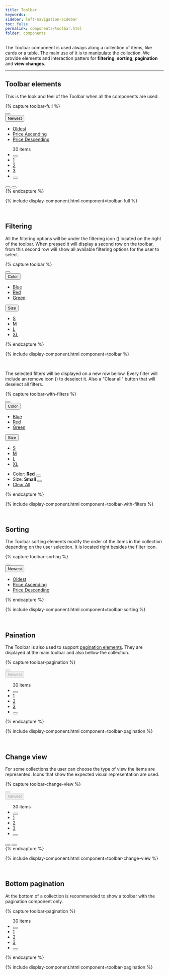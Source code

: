 ```yaml
---
title: Toolbar
keywords: 
sidebar: left-navigation-sidebar
toc: false
permalink: components/toolbar.html
folder: components
---
```


The Toolbar component is used always along a collection of items, like cards or a table. The main use of it is to manipulate the collection. We provide elements and interaction patters for **filtering**, **sorting**, **pagination** and **view changes**.

<hr>

## Toolbar elements

This is the look and feel of the Toolbar when all the components are used.

{% capture toolbar-full %}
<div class="fd-toolbar">
    <div class="fd-toolbar__group fd-toolbar__group--filter">
        <button class="fd-button fd-button--text fd-button--icon fd-toolbar__button" aria-label="BUTTON_LABEL">
            <span class="fd-icon fd-icon--filter fd-icon--medium" role="presentation"></span>
        </button>
        <span role="separator"></span>
        <div class="fd-dropdown">
            <button class="fd-dropdown__control fd-dropdown__control--no-border" aria-controls="oEeRk201" aria-expanded="false" aria-haspopup="true">
                <span class="fd-icon fd-icon--sort fd-dropdown__icon" role="presentation"></span>
                Newest
            </button>
            <ul class="fd-dropdown__menu" aria-hidden="true" id="oEeRk201">
                <li><a href="#" class="fd-dropdown__item">Oldest</a></li>
                <li><a href="#" class="fd-dropdown__item">Price Ascending</a></li>
                <li><a href="#" class="fd-dropdown__item">Price Descending</a></li>
            </ul>            
        </div>
        <span role="separator"></span>
    </div>
    <div class="fd-toolbar__group fd-toolbar__group--view">
        <div class="fd-toolbar__pagination">
            <ul class="fd-pagination">
                <span class="fd-pagination__total">30 items</span>
                <li class="fd-pagination__item fd-pagination__item--previous">
                    <button class="fd-button fd-button--text fd-button--icon fd-button--small" aria-label="Previous" aria-disabled="true">
                        <span class="fd-icon fd-icon--chevron fd-icon--small" role="presentation"></span>
                    </button>
                </li>
                <li class="fd-pagination__item">
                    <a href="#" class="fd-pagination__link" aria-selected="true">1</a>
                </li>
                <li class="fd-pagination__item">
                    <a href="#" class="fd-pagination__link">2</a>
                </li>
                <li class="fd-pagination__item">
                    <a href="#" class="fd-pagination__link">3</a>
                </li>
                <li class="fd-pagination__item">
                    <button class="fd-button fd-button--text fd-button--icon fd-button--small" aria-label="Next">
                        <span class="fd-icon fd-icon--chevron fd-icon--small" role="presentation"></span>
                    </button>
                </li>
            </ul>
        </div>
        <div class="fd-toolbar__view-as">
            <button class="fd-button fd-button--text fd-button--icon" aria-label="View as grid" aria-pressed="true">
                <span class="fd-icon fd-icon--grid fd-icon--medium" role="presentation"></span>
            </button>
            <button class="fd-button fd-button--text fd-button--icon" aria-label="View as list" aria-pressed="false">
                <span class="fd-icon fd-icon--list fd-icon--medium" role="presentation"></span>
            </button>
        </div>
    </div>
</div>
{% endcapture %}

{% include display-component.html component=toolbar-full %}

<br/>

## Filtering

All the filtering options will be under the filtering icon (<span class="fd-icon fd-icon--filter fd-icon--medium" style="font-size: 1em; vertical-align: middle;"></span>) located on the right of the toolbar. When pressed it will display a second row on the toolbar, from this second row will show all available filtering options for the user to select.

{% capture toolbar %}
<div class="fd-toolbar">
    <div class="fd-toolbar__group fd-toolbar__group--filter">
        <button class="fd-button fd-button--text fd-button--icon fd-toolbar__button" aria-label="BUTTON_LABEL" aria-expanded="false" aria-controls="gfAMe850" aria-haspopup="true">
            <span class="fd-icon fd-icon--filter fd-icon--medium" role="presentation"></span>
        </button>
    </div>
    <!-- FILTER OPTIONS ROW -->
    <div class="fd-toolbar__group fd-toolbar__group--filter-options" id="gfAMe850" aria-hidden="true">
        <div class="fd-dropdown">
            <button class="fd-dropdown__control fd-dropdown__control--no-border" aria-controls="I5fPJ494" aria-expanded="false" aria-haspopup="true">
                Color
            </button>
            <ul class="fd-dropdown__menu" aria-hidden="true" id="I5fPJ494">
                <li><a href="#" class="fd-dropdown__item">Blue</a></li>
                <li><a href="#" class="fd-dropdown__item">Red</a></li>
                <li><a href="#" class="fd-dropdown__item">Green</a></li>
            </ul>
        </div>
        <span role="separator"></span>
        <div class="fd-dropdown">
            <button class="fd-dropdown__control fd-dropdown__control--no-border" aria-controls="EewD5366" aria-expanded="false" aria-haspopup="true">
                Size
            </button>
            <ul class="fd-dropdown__menu" aria-hidden="true" id="EewD5366">
                <li><a href="#" class="fd-dropdown__item">S</a></li>
                <li><a href="#" class="fd-dropdown__item">M</a></li>
                <li><a href="#" class="fd-dropdown__item">L</a></li>
                <li><a href="#" class="fd-dropdown__item">XL</a></li>
            </ul>
        </div>
        <span role="separator"></span>
    </div>
</div>
{% endcapture %}

{% include display-component.html component=toolbar %}

<br />

The selected filters will be displayed on a new row bellow. Every filter will include an remove icon (<span class="fd-icon fd-icon--filterremove" style="font-size: 1em; vertical-align: middle"></span>) to deselect it. Also a "Clear all" button that will deselect all filters.

{% capture toolbar-with-filters %}
<div class="fd-toolbar">
    <div class="fd-toolbar__group fd-toolbar__group--filter">
        <button class="fd-button fd-button--text fd-button--icon fd-toolbar__button" aria-label="BUTTON_LABEL" aria-expanded="false" aria-controls="gfAMe851" aria-haspopup="true">
            <span class="fd-icon fd-icon--filter fd-icon--medium" role="presentation"></span>
        </button>
    </div>
    <!-- FILTER OPTIONS ROW -->
    <div class="fd-toolbar__group fd-toolbar__group--filter-options" id="gfAMe851" aria-hidden="true">
        <div class="fd-dropdown">
            <button class="fd-dropdown__control fd-dropdown__control--no-border" aria-controls="I5fPJ494" aria-expanded="false" aria-haspopup="true">
                Color
            </button>
            <ul class="fd-dropdown__menu" aria-hidden="true" id="I5fPJ494">
                <li><a href="#" class="fd-dropdown__item">Blue</a></li>
                <li><a href="#" class="fd-dropdown__item">Red</a></li>
                <li><a href="#" class="fd-dropdown__item">Green</a></li>
            </ul>
        </div>
        <span role="separator"></span>
        <div class="fd-dropdown">
            <button class="fd-dropdown__control fd-dropdown__control--no-border" aria-controls="EewD5366" aria-expanded="false" aria-haspopup="true">
                Size
            </button>
            <ul class="fd-dropdown__menu" aria-hidden="true" id="EewD5366">
                <li><a href="#" class="fd-dropdown__item">S</a></li>
                <li><a href="#" class="fd-dropdown__item">M</a></li>
                <li><a href="#" class="fd-dropdown__item">L</a></li>
                <li><a href="#" class="fd-dropdown__item">XL</a></li>
            </ul>
        </div>
        <span role="separator"></span>
    </div>
    <div class="fd-toolbar__group fd-toolbar__group--applied-filters">
        <ul class="fd-toolbar__applied-filter-list">
            <li class="fd-toolbar__applied-filter-item">
                <span>Color: <strong>Red</strong></span>
                <button class="fd-button fd-button--text fd-button--small fd-button--icon" aria-label="Clear">
                    <span class="fd-icon fd-icon--filterremove" role="presentation"></span>
                </button>
            </li>
            <li class="fd-toolbar__applied-filter-item">
                <span>Size: <strong>Small</strong></span>
                <button class="fd-button fd-button--text fd-button--small fd-button--icon" aria-label="Clear">
                    <span class="fd-icon fd-icon--filterremove" role="presentation"></span>
                </button>
            </li>
            <li class="fd-toolbar__applied-filter-item">
                <a href="#" class="fd-toolbar__applied-filter-clear">Clear All</a>
            </li>
        </ul>
    </div>
</div>
{% endcapture %}

{% include display-component.html component=toolbar-with-filters %}

<br/>

## Sorting

The Toolbar sorting elements modify the order of the items in the collection depending on the user selection. It is located right besides the filter icon.

{% capture toolbar-sorting %}
<div class="fd-toolbar">
    <div class="fd-toolbar__group fd-toolbar__group--filter">
        <button class="fd-button fd-button--text fd-button--icon fd-toolbar__button" aria-label="BUTTON_LABEL" disabled aria-disabled="true">
            <span class="fd-icon fd-icon--filter fd-icon--medium" role="presentation"></span>
        </button>
        <span role="separator"></span>
        <div class="fd-dropdown">
            <button class="fd-dropdown__control fd-dropdown__control--no-border" aria-controls="oEeRk206" aria-expanded="false" aria-haspopup="true">
                <span class="fd-icon fd-icon--sort fd-dropdown__icon" role="presentation"></span>
                Newest
            </button>
            <ul class="fd-dropdown__menu" aria-hidden="true" id="oEeRk206">
                <li><a href="#" class="fd-dropdown__item">Oldest</a></li>
                <li><a href="#" class="fd-dropdown__item">Price Ascending</a></li>
                <li><a href="#" class="fd-dropdown__item">Price Descending</a></li>
            </ul>
        </div>
        <span role="separator"></span>
    </div>
</div>
{% endcapture %}

{% include display-component.html component=toolbar-sorting %}

<br />

## Paination

The Toolbar is also used to support [pagination elements](pagination.html). They are displayed at the main toolbar and also bellow the collection.

{% capture toolbar-pagination %}
<div class="fd-toolbar">
    <div class="fd-toolbar__group fd-toolbar__group--filter">
        <button class="fd-button fd-button--text fd-button--icon fd-toolbar__button" aria-label="BUTTON_LABEL" disabled aria-disabled="true">
            <span class="fd-icon fd-icon--filter fd-icon--medium" role="presentation"></span>
        </button>
        <span role="separator"></span>
        <div class="fd-dropdown">
            <button class="fd-dropdown__control fd-dropdown__control--no-border" disabled aria-disabled="true">
                <span class="fd-icon fd-icon--sort fd-dropdown__icon" role="presentation"></span>
                Newest
            </button>
        </div>
        <span role="separator"></span>
    </div>
    <div class="fd-toolbar__group fd-toolbar__group--view">
        <div class="fd-toolbar__pagination">
            <ul class="fd-pagination">
                <span class="fd-pagination__total">30 items</span>
                <li class="fd-pagination__item fd-pagination__item--previous">
                    <button class="fd-button fd-button--text fd-button--icon fd-button--small" aria-label="Previous" aria-disabled="true">
                        <span class="fd-icon fd-icon--chevron fd-icon--small" role="presentation"></span>
                    </button>
                </li>
                <li class="fd-pagination__item">
                    <a href="#" class="fd-pagination__link" aria-selected="true">1</a>
                </li>
                <li class="fd-pagination__item">
                    <a href="#" class="fd-pagination__link">2</a>
                </li>
                <li class="fd-pagination__item">
                    <a href="#" class="fd-pagination__link">3</a>
                </li>
                <li class="fd-pagination__item">
                    <button class="fd-button fd-button--text fd-button--icon fd-button--small" aria-label="Next">
                        <span class="fd-icon fd-icon--chevron fd-icon--small" role="presentation"></span>
                    </button>
                </li>
            </ul>
        </div>
    </div>
</div>
{% endcapture %}

{% include display-component.html component=toolbar-pagination %}

<br />

## Change view

For some collections the user can choose the type of view the items are represented. Icons that show the expected visual representation are used.

{% capture toolbar-change-view %}
<div class="fd-toolbar">
    <div class="fd-toolbar__group fd-toolbar__group--filter">
        <button class="fd-button fd-button--text fd-button--icon fd-toolbar__button" aria-label="BUTTON_LABEL" disabled aria-disabled="true">
            <span class="fd-icon fd-icon--filter fd-icon--medium" role="presentation"></span>
        </button>
        <span role="separator"></span>
        <div class="fd-dropdown">
            <button class="fd-dropdown__control fd-dropdown__control--no-border" disabled aria-disabled="true">
                <span class="fd-icon fd-icon--sort fd-dropdown__icon" role="presentation"></span>
                Newest
            </button>
        </div>
        <span role="separator"></span>
    </div>
    <div class="fd-toolbar__group fd-toolbar__group--view">
        <div class="fd-toolbar__pagination">
            <ul class="fd-pagination">
                <span class="fd-pagination__total">30 items</span>
                <li class="fd-pagination__item fd-pagination__item--previous">
                    <button class="fd-button fd-button--text fd-button--icon fd-button--small" aria-label="Previous" aria-disabled="true">
                        <span class="fd-icon fd-icon--chevron fd-icon--small" role="presentation"></span>
                    </button>
                </li>
                <li class="fd-pagination__item">
                    <a href="#" class="fd-pagination__link" aria-selected="true">1</a>
                </li>
                <li class="fd-pagination__item">
                    <a href="#" class="fd-pagination__link">2</a>
                </li>
                <li class="fd-pagination__item">
                    <a href="#" class="fd-pagination__link">3</a>
                </li>
                <li class="fd-pagination__item">
                    <button class="fd-button fd-button--text fd-button--icon fd-button--small" aria-label="Next">
                        <span class="fd-icon fd-icon--chevron fd-icon--small" role="presentation"></span>
                    </button>
                </li>
            </ul>
        </div>
        <div class="fd-toolbar__view-as">
            <button class="fd-button fd-button--text fd-button--icon" aria-label="View as grid" aria-pressed="true">
                <span class="fd-icon fd-icon--grid fd-icon--medium" role="presentation"></span>
            </button>
            <button class="fd-button fd-button--text fd-button--icon" aria-label="View as list" aria-pressed="false">
                <span class="fd-icon fd-icon--list fd-icon--medium" role="presentation"></span>
            </button>
        </div>
    </div>
</div>
{% endcapture %}

{% include display-component.html component=toolbar-change-view %}

<br/>

## Bottom pagination

At the bottom of a collection is recommended to show a toolbar with the pagination component only.

{% capture toolbar-pagination %}
<div class="fd-toolbar">
    <div class="fd-toolbar__group fd-toolbar__group--view">
        <div class="fd-toolbar__pagination">
            <ul class="fd-pagination">
                <span class="fd-pagination__total">30 items</span>
                <li class="fd-pagination__item fd-pagination__item--previous">
                    <button class="fd-button fd-button--text fd-button--icon fd-button--small" aria-label="Previous" aria-disabled="true">
                        <span class="fd-icon fd-icon--chevron fd-icon--small" role="presentation"></span>
                    </button>
                </li>
                <li class="fd-pagination__item">
                    <a href="#" class="fd-pagination__link" aria-selected="true">1</a>
                </li>
                <li class="fd-pagination__item">
                    <a href="#" class="fd-pagination__link">2</a>
                </li>
                <li class="fd-pagination__item">
                    <a href="#" class="fd-pagination__link">3</a>
                </li>
                <li class="fd-pagination__item">
                    <button class="fd-button fd-button--text fd-button--icon fd-button--small" aria-label="Next">
                        <span class="fd-icon fd-icon--chevron fd-icon--small" role="presentation"></span>
                    </button>
                </li>
            </ul>
        </div>
    </div>
</div>
{% endcapture %}

{% include display-component.html component=toolbar-pagination %}
